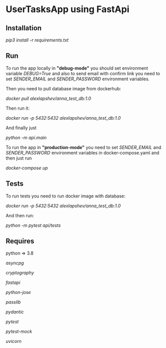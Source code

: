 <h1>UserTasksApp using FastApi</h1>

<h2>Installation</h2>

_pip3 install -r requirements.txt_

<h2>Run</h2>

To run the app locally in **"debug-mode"** you should set environment variable _DEBUG=True_ and also 
to send email with confirm link you need to set _SENDER_EMAIL_ and _SENDER_PASSWORD_ environment variables.

Then you need to pull database image from dockerhub:

_docker pull alexlapshev/anna_test_db:1.0_

Then run it:

_docker run -p 5432:5432 alexlapshev/anna_test_db:1.0_

And finally just
 
 _python -m api.main_

To run the app in **"production-mode"** you need to set _SENDER_EMAIL_ and _SENDER_PASSWORD_ environment variables in docker-compose.yaml
and then just run
 
 _docker-compose up_  

<h2>Tests</h2>

To run tests you need to run docker image with database:

_docker run -p 5432:5432 alexlapshev/anna_test_db:1.0_ 

And then run:

_python -m pytest api/tests_

<h2>Requires</h2>
python => 3.8

_asyncpg_

_cryptography_

_fastapi_

_python-jose_

_passlib_

_pydantic_

_pytest_

_pytest-mock_

_uvicorn_